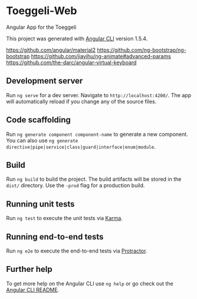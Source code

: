 # Toeggeli-Web
Angular App for the Toeggeli

This project was generated with [Angular CLI](https://github.com/angular/angular-cli) version 1.5.4.

https://github.com/angular/material2
https://github.com/ng-bootstrap/ng-bootstrap
https://github.com/jiayihu/ng-animate#advanced-params
https://github.com/the-darc/angular-virtual-keyboard


## Development server

Run `ng serve` for a dev server. Navigate to `http://localhost:4200/`. The app will automatically reload if you change any of the source files.

## Code scaffolding

Run `ng generate component component-name` to generate a new component. You can also use `ng generate directive|pipe|service|class|guard|interface|enum|module`.

## Build

Run `ng build` to build the project. The build artifacts will be stored in the `dist/` directory. Use the `-prod` flag for a production build.

## Running unit tests

Run `ng test` to execute the unit tests via [Karma](https://karma-runner.github.io).

## Running end-to-end tests

Run `ng e2e` to execute the end-to-end tests via [Protractor](http://www.protractortest.org/).

## Further help

To get more help on the Angular CLI use `ng help` or go check out the [Angular CLI README](https://github.com/angular/angular-cli/blob/master/README.md).
